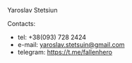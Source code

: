 Yaroslav Stetsiun

Contacts:
- tel: +38(093) 728 2424
- e-mail: yaroslav.stetsuin@gmail.com
- telegram: https://t.me/fallenhero

